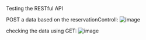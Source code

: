 Testing the RESTful API

POST a data based on the reservationControll:
![image](https://github.com/ascaryaaa/springboot-restaurantapp/assets/73589875/d9281b8c-c87a-4d33-a5ee-b6a030c4de17)

checking the data using GET:
![image](https://github.com/ascaryaaa/springboot-restaurantapp/assets/73589875/0a2e2551-141c-4625-b12d-80ab48c59aa7)
